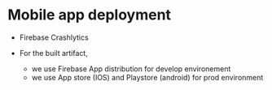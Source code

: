 # Mobile app deployment

- Firebase Crashlytics

- For the built artifact,
  - we use Firebase App distribution for develop environement
  - we use App store (IOS) and Playstore (android) for prod environment
